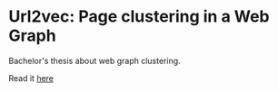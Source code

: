 # Url2vec: Page clustering in a Web Graph

Bachelor's thesis about web graph clustering.

Read it [here](https://github.com/chrisPiemonte/thesis/blob/master/Tesi.pdf)
